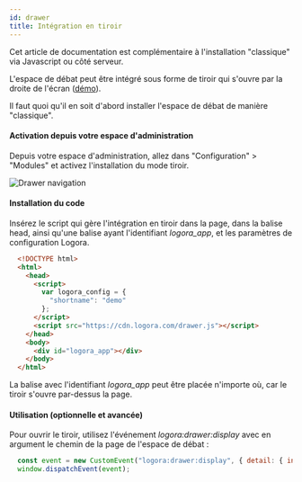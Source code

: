 ```yaml
---
id: drawer
title: Intégration en tiroir
---
```


Cet article de documentation est complémentaire à l'installation "classique" via Javascript ou côté serveur. 

L'espace de débat peut être intégré sous forme de tiroir qui s'ouvre par la droite de l'écran ([démo](https://demo.logora.fr/drawer.html)).

Il faut quoi qu'il en soit d'abord installer l'espace de débat de manière "classique". 

#### Activation depuis votre espace d'administration

Depuis votre espace d'administration, allez dans "Configuration" > "Modules" et activez l'installation du mode tiroir. 

![Drawer navigation](/img/drawer_navigation.png)

#### Installation du code

Insérez le script qui gère l'intégration en tiroir dans la page, dans la balise head, ainsi qu'une balise ayant l'identifiant *logora_app*, et les paramètres de configuration Logora.

```html
  <!DOCTYPE html>
  <html>
    <head>
      <script>
        var logora_config = {
          "shortname": "demo"
        };
      </script>
      <script src="https://cdn.logora.com/drawer.js"></script>
    </head>
    <body>
      <div id="logora_app"></div>
    </body>
  </html>
```

La balise avec l'identifiant *logora_app* peut être placée n'importe où, car le tiroir s'ouvre par-dessus la page.
  
#### Utilisation (optionnelle et avancée)

Pour ouvrir le tiroir, utilisez l'événement *logora:drawer:display* avec en argument le chemin de la page de l'espace de débat :

```js
  const event = new CustomEvent("logora:drawer:display", { detail: { initialPath: "/debat/mon-debat" }});
  window.dispatchEvent(event);
```
